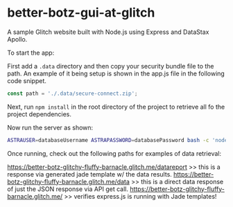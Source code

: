 # better-botz-gui-at-glitch

A sample Glitch website built with Node.js using Express and DataStax Apollo.

To start the app:

First add a `.data` directory and then copy your security bundle file to the path. An example of it being setup is shown in the app.js file in the following code snippet.

``` javascript
const path = './.data/secure-connect.zip';
```

Next, run `npm install` in the root directory of the project to retrieve all fo the project dependencies.

Now run the server as shown:

``` bash
ASTRAUSER=databaseUsername ASTRAPASSWORD=databasePassword bash -c 'node bin/www'
```

Once running, check out the following paths for examples of data retrieval:

https://better-botz-glitchy-fluffy-barnacle.glitch.me/datareport >> this is a response via generated jade template w/ the data results.
https://better-botz-glitchy-fluffy-barnacle.glitch.me/data >> this is a direct data response of just the JSON response via API get call.
https://better-botz-glitchy-fluffy-barnacle.glitch.me/ >> verifies express.js is running with Jade templates!